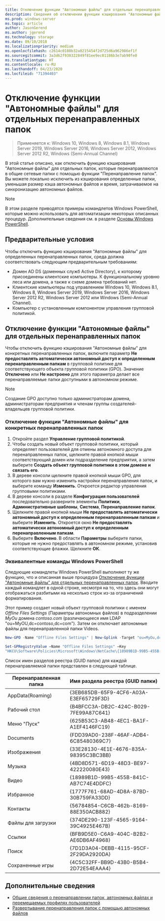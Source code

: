```yaml
---
title: Отключение функции "Автономные файлы" для отдельных перенаправленных папок
description: Сведения об отключении функции кэширования "Автономные файлы" для отдельных папок, которые перенаправляются в общие сетевые папки с помощью функции "Перенаправление папок".
ms.prod: windows-server
ms.topic: article
author: JasonGerend
ms.author: jgerend
ms.technology: storage
ms.date: 09/10/2018
ms.localizationpriority: medium
ms.openlocfilehash: c2614c0180b32a0215454f2d725d6a962986ef1f
ms.sourcegitcommit: 3a3d62f938322849f81ee9ec01186b3e7ab90fe0
ms.translationtype: HT
ms.contentlocale: ru-RU
ms.lasthandoff: 04/23/2020
ms.locfileid: "71394403"
---
```

# <a name="disable-offline-files-on-individual-redirected-folders"></a>Отключение функции "Автономные файлы" для отдельных перенаправленных папок

>Применяется к: Windows 10, Windows 8, Windows 8.1, Windows Server 2019, Windows Server 2016, Windows Server 2012, Windows Server 2012 R2, Windows (Semi-Annual Channel)

В этой статье описано, как отключить функцию кэширования "Автономные файлы" для отдельных папок, которые перенаправляются в общие сетевые папки с помощью функции "Перенаправление папок". Вы можете локально исключить из кэширования определенные папки, уменьшая размер кэша автономных файлов и время, затрачиваемое на синхронизацию автономных файлов.

>[!NOTE]
>В этом разделе приводятся примеры командлетов Windows PowerShell, которые можно использовать для автоматизации некоторых описанных процедур. Дополнительные сведения см. в разделе [Основы Windows PowerShell](https://docs.microsoft.com/powershell/scripting/getting-started/fundamental/windows-powershell-basics?view=powershell-6).

## <a name="prerequisites"></a>Предварительные условия

Чтобы отключить функцию кэширования "Автономные файлы" для определенных перенаправленных папок, среда должна соответствовать следующим предварительным требованиям:

- Домен AD DS (доменных служб Active Directory), к которому присоединены клиентские компьютеры. К функциональному уровню леса или домена, а также к схеме домена требований нет.
- Клиентские компьютеры под управлением Windows 10, Windows 8.1, Windows 8, Windows Server 2019, Windows Server 2016, Windows Server 2012 R2, Windows Server 2012 или Windows (Semi-Annual Channel).
- Компьютер с установленным компонентом управления групповой политикой.

## <a name="disabling-offline-files-on-individual-redirected-folders"></a>Отключение функции "Автономные файлы" для отдельных перенаправленных папок

Чтобы отключить функцию кэширования "Автономные файлы" для конкретных перенаправленных папок, включите параметр **Не предоставлять автоматически автономный доступ к определенным перенаправленным папкам** в групповой политике для соответствующего объекта групповой политики (GPO). Значение **Отключено** или **Не настроено** для этого параметра делает все перенаправляемые папки доступными в автономном режиме.

>[!NOTE]
>Создание GPO доступно только администраторам домена, администраторам предприятия и членам группы создателей-владельцев групповой политики.

### <a name="to-disable-offline-files-on-specific-redirected-folders"></a>Отключение функции "Автономные файлы" для конкретных перенаправленных папок

1. Откройте раздел **Управление групповой политикой**.
2. Чтобы создать новый объект групповой политики, который определяет пользователей для отмены автономного доступа для перенаправленных папок, щелкните правой кнопкой мыши соответствующий домен или подразделение предприятия, а затем выберите **Создать объект групповой политики в этом домене и связать его**.
3. В дереве консоли щелкните правой кнопкой мыши GPO, для которого вам нужно изменить настройки перенаправления папок, и выберите команду **Изменить**. Откроется редактор управления групповыми политиками.
4. В дереве консоли в разделе **Конфигурация пользователей** последовательно разверните элементы **Политики**, **Административные шаблоны**, **Система**, **Перенаправление папок**.
5. Щелкните правой кнопкой мыши **Не предоставлять автоматически автономный доступ к определенным перенаправленным папкам** и выберите **Изменить**. Откроется окно **Не предоставлять автоматически автономный доступ к определенным перенаправленным папкам**.
6. Выберите **Включено**. В области **Параметры** выберите папки, которые не нужно предоставлять в автономном режиме, установив соответствующие флажки. Щелкните **ОК**.

### <a name="windows-powershell-equivalent-commands"></a>Эквивалентные команды Windows PowerShell

Следующие командлеты Windows PowerShell выполняют ту же функцию, что и описанная выше процедура [Отключение функции "Автономные файлы" для отдельных перенаправленных папок](#disabling-offline-files-on-individual-redirected-folders). Вводите каждый командлет в одной строке, несмотря на то, что здесь они могут отображаться разбитыми на несколько строк из-за ограничений форматирования.

Этот пример создает новый объект групповой политики с именем *Offline Files Settings* (Параметры автономных файлов) в подразделении *MyOu* домена *contoso.com* (различающееся имя LDAP "ou=MyOU,dc=contoso,dc=com"). Затем он отключает автономные файлы для перенаправленной папки Videos.

```PowerShell
New-GPO -Name "Offline Files Settings" | New-Gplink -Target "ou=MyOu,dc=contoso,dc=com" -LinkEnabled Yes

Set-GPRegistryValue –Name "Offline Files Settings" –Key
"HKCU\Software\Policies\Microsoft\Windows\NetCache\{18989B1D-99B5-455B-841C-AB7C74E4DDFC}" -ValueName DisableFRAdminPinByFolder –Type DWORD –Value 1
```

Список имен разделов реестра (GUID папок) для каждой перенаправляемой папки представлен в следующей таблице.

|Перенаправленная папка|Имя раздела реестра (GUID папки)|
|---|---|
|AppData(Roaming)|{3EB685DB-65F9-4CF6-A03A-E3EF65729F3D}|
|Рабочий стол|{B4BFCC3A-DB2C-424C-B029-7FE99A87C641}|
|Меню "Пуск"|{625B53C3-AB48-4EC1-BA1F-A1EF4146FC19}|
|Documents|{FDD39AD0-238F-46AF-ADB4-6C85480369C7}|
|Изображения|{33E28130-4E1E-4676-835A-98395C3BC3BB}|
|Музыка|{4BD8D571-6D19-48D3-BE97-422220080E43}|
|Видео|{18989B1D-99B5-455B-841C-AB7C74E4DDFC}|
|Избранное|{1777F761-68AD-4D8A-87BD-30B759FA33DD}|
|Контакты|{56784854-C6CB-462b-8169-88E350ACB882}|
|Файлы для загрузки|{374DE290-123F-4565-9164-39C4925E467B}|
|Ссылки|{BFB9D5E0-C6A9-404C-B2B2-AE6DB6AF4968}|
|Поиск|{7D1D3A04-DEBB-4115-95CF-2F29DA2920DA}|
|Сохраненные игры|{4C5C32FF-BB9D-43B0-B5B4-2D72E54EAAA4}|

## <a name="more-information"></a>Дополнительные сведения

- [Общие сведения о перенаправлении папок, автономных файлах и перемещаемых профилях пользователей](folder-redirection-rup-overview.md)
- [Развертывание перенаправления папок с помощью автономных файлов](deploy-folder-redirection.md)
